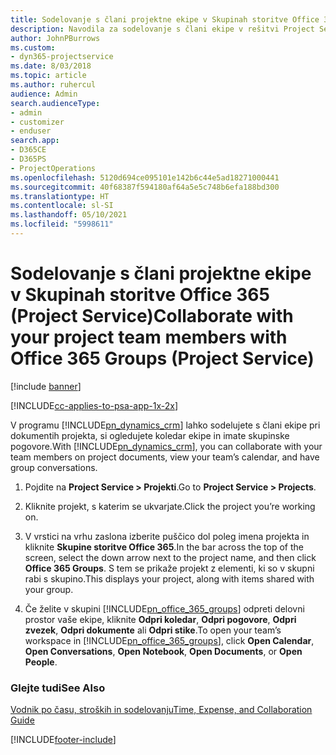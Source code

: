 ```yaml
---
title: Sodelovanje s člani projektne ekipe v Skupinah storitve Office 365
description: Navodila za sodelovanje s člani ekipe v rešitvi Project Service v Skupinah storitve Office 365
author: JohnPBurrows
ms.custom:
- dyn365-projectservice
ms.date: 8/03/2018
ms.topic: article
ms.author: ruhercul
audience: Admin
search.audienceType:
- admin
- customizer
- enduser
search.app:
- D365CE
- D365PS
- ProjectOperations
ms.openlocfilehash: 5120d694ce095101e142b6c44e5ad18271000441
ms.sourcegitcommit: 40f68387f594180af64a5e5c748b6efa188bd300
ms.translationtype: HT
ms.contentlocale: sl-SI
ms.lasthandoff: 05/10/2021
ms.locfileid: "5998611"
---
```

# <a name="collaborate-with-your-project-team-members-with-office-365-groups-project-service"></a><span data-ttu-id="b4719-103">Sodelovanje s člani projektne ekipe v Skupinah storitve Office 365 (Project Service)</span><span class="sxs-lookup"><span data-stu-id="b4719-103">Collaborate with your project team members with Office 365 Groups (Project Service)</span></span>

[!include [banner](../includes/psa-now-project-operations.md)]

[!INCLUDE[cc-applies-to-psa-app-1x-2x](../includes/cc-applies-to-psa-app-1x-2x.md)]

<span data-ttu-id="b4719-104">V programu [!INCLUDE[pn_dynamics_crm](../includes/pn-dynamics-crm.md)] lahko sodelujete s člani ekipe pri dokumentih projekta, si ogledujete koledar ekipe in imate skupinske pogovore.</span><span class="sxs-lookup"><span data-stu-id="b4719-104">With [!INCLUDE[pn_dynamics_crm](../includes/pn-dynamics-crm.md)], you can collaborate with your team members on project documents, view your team’s calendar, and have group conversations.</span></span>  
  
1. <span data-ttu-id="b4719-105">Pojdite na **Project Service > Projekti**.</span><span class="sxs-lookup"><span data-stu-id="b4719-105">Go to **Project Service > Projects**.</span></span>  
  
2. <span data-ttu-id="b4719-106">Kliknite projekt, s katerim se ukvarjate.</span><span class="sxs-lookup"><span data-stu-id="b4719-106">Click the project you’re working on.</span></span>  
  
3. <span data-ttu-id="b4719-107">V vrstici na vrhu zaslona izberite puščico dol poleg imena projekta in kliknite **Skupine storitve Office 365**.</span><span class="sxs-lookup"><span data-stu-id="b4719-107">In the bar across the top of the screen, select the down arrow next to the project name, and then click **Office 365 Groups**.</span></span> <span data-ttu-id="b4719-108">S tem se prikaže projekt z elementi, ki so v skupni rabi s skupino.</span><span class="sxs-lookup"><span data-stu-id="b4719-108">This displays your project, along with items shared with your group.</span></span>  
  
4. <span data-ttu-id="b4719-109">Če želite v skupini [!INCLUDE[pn_office_365_groups](../includes/pn-office-365-groups.md)] odpreti delovni prostor vaše ekipe, kliknite **Odpri koledar**, **Odpri pogovore**, **Odpri zvezek**, **Odpri dokumente** ali **Odpri stike**.</span><span class="sxs-lookup"><span data-stu-id="b4719-109">To open your team’s workspace in [!INCLUDE[pn_office_365_groups](../includes/pn-office-365-groups.md)], click **Open Calendar**, **Open Conversations**, **Open Notebook**, **Open Documents**, or **Open People**.</span></span>  
  
### <a name="see-also"></a><span data-ttu-id="b4719-110">Glejte tudi</span><span class="sxs-lookup"><span data-stu-id="b4719-110">See Also</span></span>  
 [<span data-ttu-id="b4719-111">Vodnik po času, stroških in sodelovanju</span><span class="sxs-lookup"><span data-stu-id="b4719-111">Time, Expense, and Collaboration Guide</span></span>](../psa/time-expense-collaboration-guide.md)


[!INCLUDE[footer-include](../includes/footer-banner.md)]